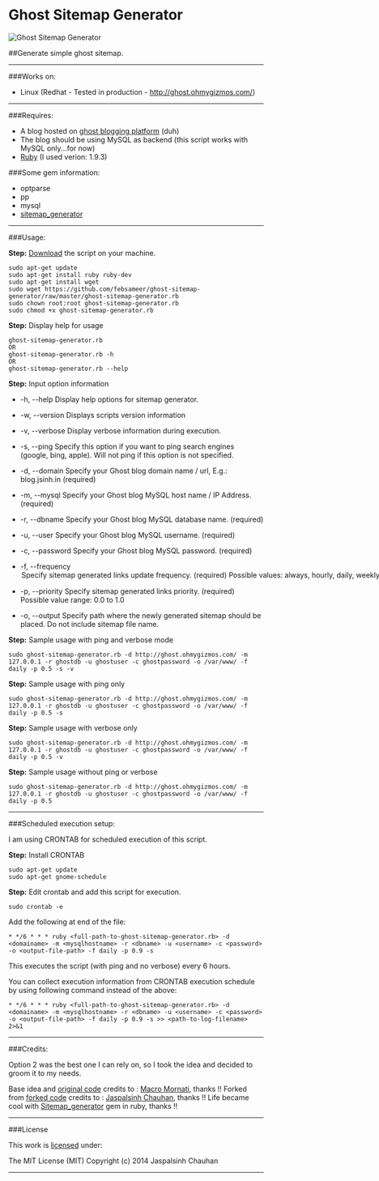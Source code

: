 Ghost Sitemap Generator
===================

![Ghost Sitemap Generator](https://github.com/jsinh/needy-ghost-sitemap/raw/master/ghost-logo.png "Ghost Sitemap Generator")

##Generate simple ghost sitemap.

---

###Works on:

 *	Linux (Redhat  - Tested in production - http://ghost.ohmygizmos.com/)

---

###Requires:

*	A blog hosted on [ghost blogging platform](https://ghost.org) (duh)
*	The blog should be using MySQL as backend (this script works with MySQL only...for now)
*	[Ruby](https://www.ruby-lang.org/en/installation/) (I used verion: 1.9.3)

###Some gem information:
*	optparse
*	pp
*	mysql
*	[sitemap_generator](https://github.com/kjvarga/sitemap_generator)

---

###Usage:

**Step:** [Download](https://github.com/febsameer/ghost-sitemap-generator/archive/master.zip) the script on your machine.

	sudo apt-get update
	sudo apt-get install ruby ruby-dev
	sudo apt-get install wget
	sudo wget https://github.com/febsameer/ghost-sitemap-generator/raw/master/ghost-sitemap-generator.rb
	sudo chown root:root ghost-sitemap-generator.rb
	sudo chmod +x ghost-sitemap-generator.rb

**Step:** Display help for usage

	ghost-sitemap-generator.rb
	OR
	ghost-sitemap-generator.rb -h
	OR
	ghost-sitemap-generator.rb --help

**Step:** Input option information

*	-h, --help					Display help options for sitemap generator.

*	-w, --version				Displays scripts version information

*	-v, --verbose				Display verbose information during execution.

*	-s, --ping					Specify this option if you want to ping search engines (google, bing, apple).
								Will not ping if this option is not specified.

*	-d, --domain <domain-name>	Specify your Ghost blog domain name / url, E.g.: blog.jsinh.in (required)

*	-m, --mysql <hostname>		Specify your Ghost blog MySQL host name / IP Address. (required)

*	-r, --dbname <database>		Specify your Ghost blog MySQL database name. (required)

*	-u, --user <username>		Specify your Ghost blog MySQL username. (required)

*	-c, --password <password>	Specify your Ghost blog MySQL password. (required)

*	-f, --frequency <option>	Specify sitemap generated links update frequency. (required)
								Possible values: always, hourly, daily, weekly, monthly, yearly, never

*	-p, --priority <value>		Specify sitemap generated links priority. (required)
								Possible value range: 0.0 to 1.0

*	-o, --output <path>			Specify path where the newly generated sitemap should be placed. Do not include sitemap file name.


**Step:** Sample usage with ping and verbose mode

	sudo ghost-sitemap-generator.rb -d http://ghost.ohmygizmos.com/ -m 127.0.0.1 -r ghostdb -u ghostuser -c ghostpassword -o /var/www/ -f daily -p 0.5 -s -v

**Step:** Sample usage with ping only

	sudo ghost-sitemap-generator.rb -d http://ghost.ohmygizmos.com/ -m 127.0.0.1 -r ghostdb -u ghostuser -c ghostpassword -o /var/www/ -f daily -p 0.5 -s

**Step:** Sample usage with verbose only

	sudo ghost-sitemap-generator.rb -d http://ghost.ohmygizmos.com/ -m 127.0.0.1 -r ghostdb -u ghostuser -c ghostpassword -o /var/www/ -f daily -p 0.5 -v

**Step:** Sample usage without ping or verbose

	sudo ghost-sitemap-generator.rb -d http://ghost.ohmygizmos.com/ -m 127.0.0.1 -r ghostdb -u ghostuser -c ghostpassword -o /var/www/ -f daily -p 0.5

---

###Scheduled execution setup:

I am using CRONTAB for scheduled execution of this script.

**Step:** Install CRONTAB

	sudo apt-get update
	sudo apt-get gnome-schedule

**Step:** Edit crontab and add this script for execution.

	sudo crontab -e

Add the following at end of the file:
	
	* */6 * * * ruby <full-path-to-ghost-sitemap-generator.rb> -d <domainame> -m <mysqlhostname> -r <dbname> -u <username> -c <password> -o <output-file-path> -f daily -p 0.9 -s

This executes the script (with ping and no verbose) every 6 hours.

You can collect execution information from CRONTAB execution schedule by using following command instead of the above:

	* */6 * * * ruby <full-path-to-ghost-sitemap-generator.rb> -d <domainame> -m <mysqlhostname> -r <dbname> -u <username> -c <password> -o <output-file-path> -f daily -p 0.9 -s >> <path-to-log-filename> 2>&1

---


###Credits:

Option 2 was the best one I can rely on, so I took the idea and decided to groom it to my needs.

Base idea and [original code](https://github.com/mmornati/ghost-sitemap-generator) credits to : [Macro Mornati](http://blog.mornati.net/optimize-ghost-for-seo-sitemap-generator/), thanks !!
Forked from [forked code](https://github.com/jsinh/needy-ghost-sitemap) credits to : [Jaspalsinh Chauhan](blog.jsinh.in/seo-for-ghost-needy-sitemap-generator/), thanks !!
Life became cool with [Sitemap_generator](https://github.com/kjvarga/sitemap_generator) gem in ruby, thanks !!

---

###License

This work is [licensed](https://github.com/jsinh/needy-ghost-sitemap/raw/master/LICENSE) under:

The MIT License (MIT)
Copyright (c) 2014 Jaspalsinh Chauhan

---

